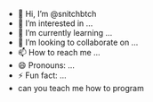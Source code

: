 - 👋 Hi, I’m @snitchbtch
- 👀 I’m interested in ...
- 🌱 I’m currently learning ...
- 💞️ I’m looking to collaborate on ...
- 📫 How to reach me ...
- 😄 Pronouns: ...
- ⚡ Fun fact: ...
- can you teach me how to program

<!---
snitchbtch/snitchbtch is a ✨ special ✨ repository because its `README.md` (this file) appears on your GitHub profile.
You can click the Preview link to take a look at your changes.
--->

